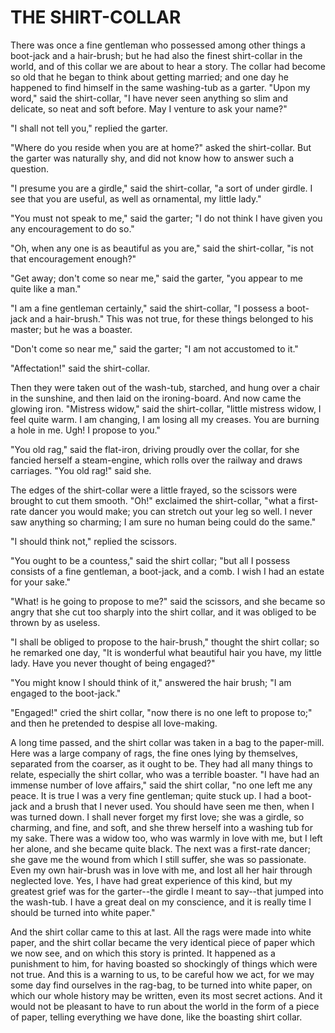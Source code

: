 # THE SHIRT-COLLAR

There was once a fine gentleman who possessed among other things a
boot-jack and a hair-brush; but he had also the finest shirt-collar in
the world, and of this collar we are about to hear a story. The collar
had become so old that he began to think about getting married; and
one day he happened to find himself in the same washing-tub as a
garter. "Upon my word," said the shirt-collar, "I have never seen
anything so slim and delicate, so neat and soft before. May I
venture to ask your name?"

"I shall not tell you," replied the garter.

"Where do you reside when you are at home?" asked the
shirt-collar. But the garter was naturally shy, and did not know how
to answer such a question.

"I presume you are a girdle," said the shirt-collar, "a sort of
under girdle. I see that you are useful, as well as ornamental, my
little lady."

"You must not speak to me," said the garter; "I do not think I
have given you any encouragement to do so."

"Oh, when any one is as beautiful as you are," said the
shirt-collar, "is not that encouragement enough?"

"Get away; don't come so near me," said the garter, "you appear to
me quite like a man."

"I am a fine gentleman certainly," said the shirt-collar, "I
possess a boot-jack and a hair-brush." This was not true, for these
things belonged to his master; but he was a boaster.

"Don't come so near me," said the garter; "I am not accustomed
to it."

"Affectation!" said the shirt-collar.

Then they were taken out of the wash-tub, starched, and hung
over a chair in the sunshine, and then laid on the ironing-board.
And now came the glowing iron. "Mistress widow," said the
shirt-collar, "little mistress widow, I feel quite warm. I am
changing, I am losing all my creases. You are burning a hole in me.
Ugh! I propose to you."

"You old rag," said the flat-iron, driving proudly over the
collar, for she fancied herself a steam-engine, which rolls over the
railway and draws carriages. "You old rag!" said she.

The edges of the shirt-collar were a little frayed, so the
scissors were brought to cut them smooth. "Oh!" exclaimed the
shirt-collar, "what a first-rate dancer you would make; you can
stretch out your leg so well. I never saw anything so charming; I am
sure no human being could do the same."

"I should think not," replied the scissors.

"You ought to be a countess," said the shirt collar; "but all I
possess consists of a fine gentleman, a boot-jack, and a comb. I
wish I had an estate for your sake."

"What! is he going to propose to me?" said the scissors, and she
became so angry that she cut too sharply into the shirt collar, and it
was obliged to be thrown by as useless.

"I shall be obliged to propose to the hair-brush," thought the
shirt collar; so he remarked one day, "It is wonderful what
beautiful hair you have, my little lady. Have you never thought of
being engaged?"

"You might know I should think of it," answered the hair brush; "I
am engaged to the boot-jack."

"Engaged!" cried the shirt collar, "now there is no one left to
propose to;" and then he pretended to despise all love-making.

A long time passed, and the shirt collar was taken in a bag to the
paper-mill. Here was a large company of rags, the fine ones lying by
themselves, separated from the coarser, as it ought to be. They had
all many things to relate, especially the shirt collar, who was a
terrible boaster. "I have had an immense number of love affairs," said
the shirt collar, "no one left me any peace. It is true I was a very
fine gentleman; quite stuck up. I had a boot-jack and a brush that I
never used. You should have seen me then, when I was turned down. I
shall never forget my first love; she was a girdle, so charming, and
fine, and soft, and she threw herself into a washing tub for my
sake. There was a widow too, who was warmly in love with me, but I
left her alone, and she became quite black. The next was a
first-rate dancer; she gave me the wound from which I still suffer,
she was so passionate. Even my own hair-brush was in love with me, and
lost all her hair through neglected love. Yes, I have had great
experience of this kind, but my greatest grief was for the garter--the
girdle I meant to say--that jumped into the wash-tub. I have a great
deal on my conscience, and it is really time I should be turned into
white paper."

And the shirt collar came to this at last. All the rags were
made into white paper, and the shirt collar became the very
identical piece of paper which we now see, and on which this story
is printed. It happened as a punishment to him, for having boasted
so shockingly of things which were not true. And this is a warning
to us, to be careful how we act, for we may some day find ourselves in
the rag-bag, to be turned into white paper, on which our whole history
may be written, even its most secret actions. And it would not be
pleasant to have to run about the world in the form of a piece of
paper, telling everything we have done, like the boasting shirt
collar.





